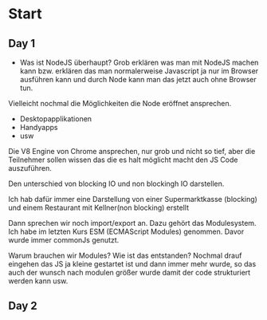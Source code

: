 # Start
## Day 1
- Was ist NodeJS überhaupt?
Grob erklären was man mit NodeJS machen kann bzw.
erklären das man normalerweise Javascript ja nur im Browser ausführen kann und durch Node kann man das jetzt auch ohne Browser tun.

Vielleicht nochmal die Möglichkeiten die Node eröffnet ansprechen.
  - Desktopapplikationen
  - Handyapps
  - usw

Die V8 Engine von Chrome ansprechen, nur grob und nicht so tief, aber die Teilnehmer sollen wissen das die es halt möglicht macht den JS Code auszuführen.


Den unterschied von blocking IO und non blockingh IO darstellen.

Ich hab dafür immer eine Darstellung von einer Supermarktkasse (blocking) und einem Restaurant mit Kellner(non blocking) erstellt

Dann sprechen wir noch import/export an. Dazu gehört das Modulesystem.
Ich habe im letzten Kurs ESM (ECMAScript Modules) genommen. 
Davor wurde immer commonJs genutzt.

Warum brauchen wir Modules?
Wie ist das entstanden?
Nochmal drauf eingehen das JS ja kleine gestartet ist und dann immer mehr wurde, so das auch der wunsch nach modulen größer wurde damit der code strukturiert werden kann usw.

## Day 2
